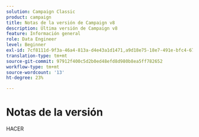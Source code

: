 ```yaml
---
solution: Campaign Classic
product: campaign
title: Notas de la versión de Campaign v8
description: Última versión de Campaign v8
feature: Información general
role: Data Engineer
level: Beginner
exl-id: 7cf8111d-9f3a-46a4-813a-d4e43a1d1471,a9d18e75-18e7-491e-bfc4-671c3600396e
translation-type: tm+mt
source-git-commit: 97912f400c5d2b0ed48efd8d980b8ea5ff782652
workflow-type: tm+mt
source-wordcount: '13'
ht-degree: 23%

---
```


# Notas de la versión

HACER
